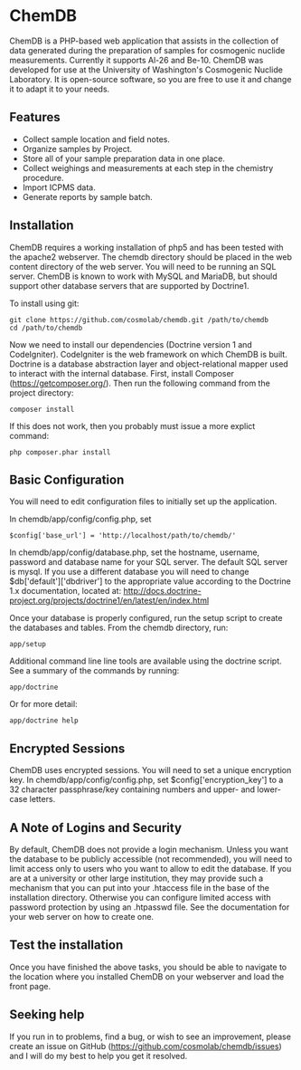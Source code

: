 ChemDB
======

ChemDB is a PHP-based web application that assists in the collection of data
generated during the preparation of samples for cosmogenic nuclide measurements.
Currently it supports Al-26 and Be-10. ChemDB was developed for use at the
University of Washington's Cosmogenic Nuclide Laboratory. It is open-source
software, so you are free to use it and change it to adapt it to your needs.

Features
--------

- Collect sample location and field notes.
- Organize samples by Project.
- Store all of your sample preparation data in one place.
- Collect weighings and measurements at each step in the chemistry procedure.
- Import ICPMS data.
- Generate reports by sample batch.

Installation
------------

ChemDB requires a working installation of php5 and has been tested with the
apache2 webserver. The chemdb directory should be placed in the web content
directory of the web server. You will need to be running an SQL server.
ChemDB is known to work with MySQL and MariaDB, but should support other
database servers that are supported by Doctrine1.

To install using git:

    git clone https://github.com/cosmolab/chemdb.git /path/to/chemdb
    cd /path/to/chemdb

Now we need to install our dependencies (Doctrine version 1 and CodeIgniter).
CodeIgniter is the web framework on which ChemDB is built. Doctrine is a
database abstraction layer and object-relational mapper used to interact
with the internal database. First, install Composer (https://getcomposer.org/).
Then run the following command from the project directory:

    composer install

If this does not work, then you probably must issue a more explict command:

    php composer.phar install

Basic Configuration
-------------------

You will need to edit configuration files to initially set up the application.

In chemdb/app/config/config.php, set

    $config['base_url'] = 'http://localhost/path/to/chemdb/'

In chemdb/app/config/database.php, set the hostname, username, password and 
database name for your SQL server. The default SQL server is mysql. If you use
a different database you will need to change $db['default']['dbdriver'] to the
appropriate value according to the Doctrine 1.x documentation, located at:
http://docs.doctrine-project.org/projects/doctrine1/en/latest/en/index.html

Once your database is properly configured, run the setup script to create the
databases and tables. From the chemdb directory, run:

    app/setup

Additional command line line tools are available using the doctrine script. See
a summary of the commands by running:

    app/doctrine

Or for more detail:

    app/doctrine help

Encrypted Sessions
------------------

ChemDB uses encrypted sessions. You will need to set a unique encryption key.
In chemdb/app/config/config.php, set $config['encryption_key'] to a 32
character passphrase/key containing numbers and upper- and lower-case letters.

A Note of Logins and Security
-----------------------------

By default, ChemDB does not provide a login mechanism. Unless you want the
database to be publicly accessible (not recommended), you will need to
limit access only to users who you want to allow to edit the database.
If you are at a university or other large institution,
they may provide such a mechanism that you can put into your .htaccess
file in the base of the installation directory.
Otherwise you can configure limited access with
password protection by using an .htpasswd file.
See the documentation for your web server on how to create one.

Test the installation
---------------------

Once you have finished the above tasks, you should be able to navigate to the
location where you installed ChemDB on your webserver and load the front page.

Seeking help
------------

If you run in to problems, find a bug, or wish to see an improvement,
please create an issue on GitHub (https://github.com/cosmolab/chemdb/issues)
and I will do my best to help you get it resolved.
